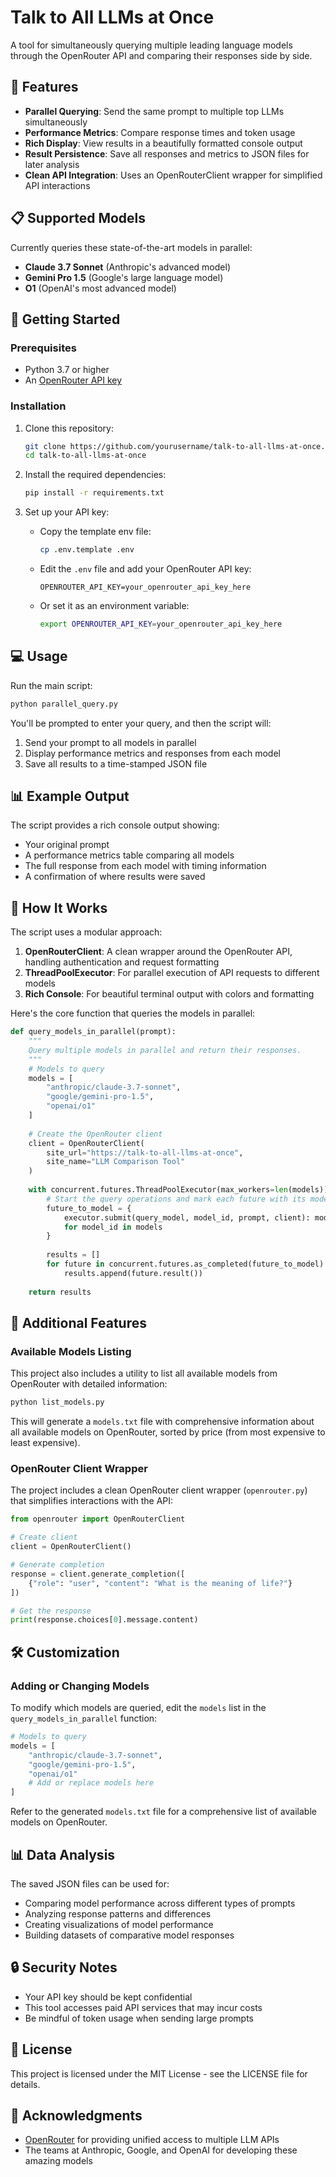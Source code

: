 # Talk to All LLMs at Once

A tool for simultaneously querying multiple leading language models through the OpenRouter API and comparing their responses side by side.

## 🌟 Features

- **Parallel Querying**: Send the same prompt to multiple top LLMs simultaneously
- **Performance Metrics**: Compare response times and token usage
- **Rich Display**: View results in a beautifully formatted console output
- **Result Persistence**: Save all responses and metrics to JSON files for later analysis
- **Clean API Integration**: Uses an OpenRouterClient wrapper for simplified API interactions

## 📋 Supported Models

Currently queries these state-of-the-art models in parallel:

- **Claude 3.7 Sonnet** (Anthropic's advanced model)
- **Gemini Pro 1.5** (Google's large language model)
- **O1** (OpenAI's most advanced model)

## 🚀 Getting Started

### Prerequisites

- Python 3.7 or higher
- An [OpenRouter API key](https://openrouter.ai/)

### Installation

1. Clone this repository:
   ```bash
   git clone https://github.com/yourusername/talk-to-all-llms-at-once.git
   cd talk-to-all-llms-at-once
   ```

2. Install the required dependencies:
   ```bash
   pip install -r requirements.txt
   ```

3. Set up your API key:
   - Copy the template env file:
     ```bash
     cp .env.template .env
     ```
   - Edit the `.env` file and add your OpenRouter API key:
     ```
     OPENROUTER_API_KEY=your_openrouter_api_key_here
     ```
   - Or set it as an environment variable:
     ```bash
     export OPENROUTER_API_KEY=your_openrouter_api_key_here
     ```

## 💻 Usage

Run the main script:

```bash
python parallel_query.py
```

You'll be prompted to enter your query, and then the script will:
1. Send your prompt to all models in parallel
2. Display performance metrics and responses from each model
3. Save all results to a time-stamped JSON file

## 📊 Example Output

The script provides a rich console output showing:

- Your original prompt
- A performance metrics table comparing all models
- The full response from each model with timing information
- A confirmation of where results were saved

## 🧩 How It Works

The script uses a modular approach:

1. **OpenRouterClient**: A clean wrapper around the OpenRouter API, handling authentication and request formatting
2. **ThreadPoolExecutor**: For parallel execution of API requests to different models
3. **Rich Console**: For beautiful terminal output with colors and formatting

Here's the core function that queries the models in parallel:

```python
def query_models_in_parallel(prompt):
    """
    Query multiple models in parallel and return their responses.
    """
    # Models to query
    models = [
        "anthropic/claude-3.7-sonnet",
        "google/gemini-pro-1.5",
        "openai/o1"
    ]
    
    # Create the OpenRouter client
    client = OpenRouterClient(
        site_url="https://talk-to-all-llms-at-once",
        site_name="LLM Comparison Tool"
    )
    
    with concurrent.futures.ThreadPoolExecutor(max_workers=len(models)) as executor:
        # Start the query operations and mark each future with its model
        future_to_model = {
            executor.submit(query_model, model_id, prompt, client): model_id
            for model_id in models
        }
        
        results = []
        for future in concurrent.futures.as_completed(future_to_model):
            results.append(future.result())
            
    return results
```

## 📝 Additional Features

### Available Models Listing

This project also includes a utility to list all available models from OpenRouter with detailed information:

```bash
python list_models.py
```

This will generate a `models.txt` file with comprehensive information about all available models on OpenRouter, sorted by price (from most expensive to least expensive).

### OpenRouter Client Wrapper

The project includes a clean OpenRouter client wrapper (`openrouter.py`) that simplifies interactions with the API:

```python
from openrouter import OpenRouterClient

# Create client
client = OpenRouterClient()

# Generate completion
response = client.generate_completion([
    {"role": "user", "content": "What is the meaning of life?"}
])

# Get the response
print(response.choices[0].message.content)
```

## 🛠️ Customization

### Adding or Changing Models

To modify which models are queried, edit the `models` list in the `query_models_in_parallel` function:

```python
# Models to query
models = [
    "anthropic/claude-3.7-sonnet",
    "google/gemini-pro-1.5", 
    "openai/o1"
    # Add or replace models here
]
```

Refer to the generated `models.txt` file for a comprehensive list of available models on OpenRouter.

## 📊 Data Analysis

The saved JSON files can be used for:
- Comparing model performance across different types of prompts
- Analyzing response patterns and differences
- Creating visualizations of model performance
- Building datasets of comparative model responses

## 🔒 Security Notes

- Your API key should be kept confidential
- This tool accesses paid API services that may incur costs
- Be mindful of token usage when sending large prompts

## 📜 License

This project is licensed under the MIT License - see the LICENSE file for details.

## 🙏 Acknowledgments

- [OpenRouter](https://openrouter.ai/) for providing unified access to multiple LLM APIs
- The teams at Anthropic, Google, and OpenAI for developing these amazing models
